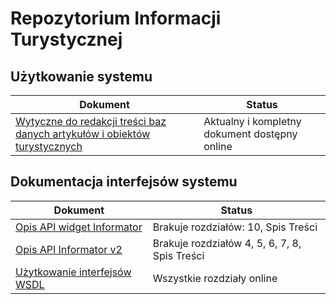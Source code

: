 # Repozytorium Informacji Turystycznej

## Użytkowanie systemu

Dokument | Status
--- | ---
[Wytyczne do redakcji treści baz danych artykułów i obiektów turystycznych](wytyczne-do-redakcji-tresci.md) | Aktualny i kompletny dokument dostępny online

## Dokumentacja interfejsów systemu

Dokument | Status
--- | ---
[Opis API widget Informator](rest-v1.md) | Brakuje rozdziałów: 10, Spis Treści
[Opis API Informator v2](rest-v2.md) | Brakuje rozdziałów 4, 5, 6, 7, 8, Spis Treści
[Użytkowanie interfejsów WSDL](webservices.md) | Wszystkie rozdziały online
